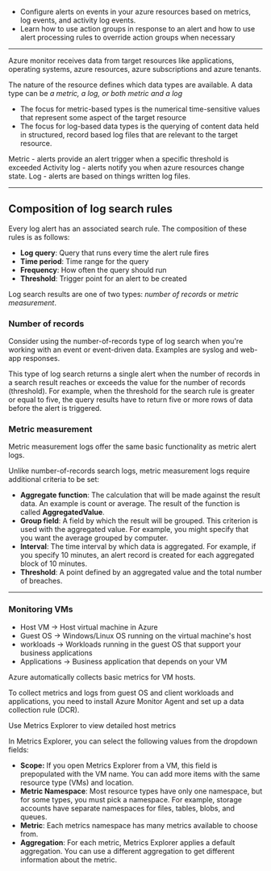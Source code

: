 
- Configure alerts on events in your azure resources based on metrics, log events, and activity log events.
- Learn how to use action groups in response to an alert and how to use alert processing rules to override action groups when necessary

---

Azure monitor receives data from target resources like applications, operating systems, azure resources, azure subscriptions and azure tenants. 

The nature of the resource defines which data types are available. A data type can be _a metric, a log, or both metric and a log_
- The focus for metric-based types is the numerical time-sensitive values that represent some aspect of the target resource
- The focus for log-based data types is the querying of content data held in structured, record based log files that are relevant to the target resource.


Metric - alerts provide an alert trigger when a specific threshold is exceeded
Activity log - alerts notify you when azure resources change state.
Log - alerts are based on things written log files.

---

## Composition of log search rules

Every log alert has an associated search rule. The composition of these rules is as follows:

- **Log query**: Query that runs every time the alert rule fires
- **Time period**: Time range for the query
- **Frequency**: How often the query should run
- **Threshold**: Trigger point for an alert to be created

Log search results are one of two types: _number of records_ or _metric measurement_.

### Number of records

Consider using the number-of-records type of log search when you're working with an event or event-driven data. Examples are syslog and web-app responses.

This type of log search returns a single alert when the number of records in a search result reaches or exceeds the value for the number of records (threshold). For example, when the threshold for the search rule is greater or equal to five, the query results have to return five or more rows of data before the alert is triggered.

### Metric measurement

Metric measurement logs offer the same basic functionality as metric alert logs.

Unlike number-of-records search logs, metric measurement logs require additional criteria to be set:

- **Aggregate function**: The calculation that will be made against the result data. An example is count or average. The result of the function is called **AggregatedValue**.
- **Group field**: A field by which the result will be grouped. This criterion is used with the aggregated value. For example, you might specify that you want the average grouped by computer.
- **Interval**: The time interval by which data is aggregated. For example, if you specify 10 minutes, an alert record is created for each aggregated block of 10 minutes.
- **Threshold**: A point defined by an aggregated value and the total number of breaches.

---

### Monitoring VMs

- Host VM -> Host virtual machine in Azure
- Guest OS -> Windows/Linux OS running on the virtual machine's host
- workloads -> Workloads running in the guest OS that support your business applications
- Applications -> Business application that depends on your VM

Azure automatically collects basic metrics for VM hosts.

To collect metrics and logs from guest OS and client workloads and applications, you need to install Azure Monitor Agent and set up a data collection rule (DCR).

Use Metrics Explorer to view detailed host metrics

In Metrics Explorer, you can select the following values from the dropdown fields:
- **Scope:** If you open Metrics Explorer from a VM, this field is prepopulated with the VM name. You can add more items with the same resource type (VMs) and location.
- **Metric Namespace**: Most resource types have only one namespace, but for some types, you must pick a namespace. For example, storage accounts have separate namespaces for files, tables, blobs, and queues.
- **Metric**: Each metrics namespace has many metrics available to choose from.
- **Aggregation**: For each metric, Metrics Explorer applies a default aggregation. You can use a different aggregation to get different information about the metric.